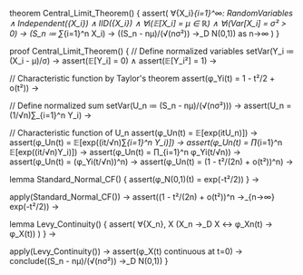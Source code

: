 theorem Central_Limit_Theorem() {
  assert(
    ∀{X_i}_{i=1}^∞: RandomVariables ∧ 
    Independent({X_i}) ∧ 
    IID({X_i}) ∧
    ∀i(𝔼[X_i] = μ ∈ ℝ) ∧
    ∀i(Var[X_i] = σ² > 0) →
    (S_n ≔ ∑_{i=1}^n X_i) →
    ((S_n - nμ)/(√(nσ²)) →_D N(0,1)) as n→∞
  )
}

proof Central_Limit_Theorem() {
  // Define normalized variables
  setVar(Y_i ≔ (X_i - μ)/σ) →
  assert(𝔼[Y_i] = 0) ∧
  assert(𝔼[Y_i²] = 1) →
  
  // Characteristic function by Taylor's theorem
  assert(φ_Yi(t) = 1 - t²/2 + o(t²)) →
  
  // Define normalized sum
  setVar(U_n ≔ (S_n - nμ)/(√(nσ²))) →
  assert(U_n = (1/√n)∑_{i=1}^n Y_i) →
  
  // Characteristic function of U_n
  assert(φ_Un(t) = 𝔼[exp(itU_n)]) →
  assert(φ_Un(t) = 𝔼[exp((it/√n)∑_{i=1}^n Y_i)]) →
  assert(φ_Un(t) = ∏_{i=1}^n 𝔼[exp((it/√n)Y_i)]) →
  assert(φ_Un(t) = ∏_{i=1}^n φ_Yi(t/√n)) →
  assert(φ_Un(t) = (φ_Yi(t/√n))^n) →
  assert(φ_Un(t) = (1 - t²/(2n) + o(t²))^n) →
  
  lemma Standard_Normal_CF() {
    assert(φ_N(0,1)(t) = exp(-t²/2))
  } →
  
  apply(Standard_Normal_CF()) →
  assert((1 - t²/(2n) + o(t²))^n →_{n→∞} exp(-t²/2)) →
  
  lemma Levy_Continuity() {
    assert(
      ∀{X_n}, X (X_n →_D X ↔ φ_Xn(t) → φ_X(t))
    )
  } →
  
  apply(Levy_Continuity()) →
  assert(φ_X(t) continuous at t=0) →
  conclude((S_n - nμ)/(√(nσ²)) →_D N(0,1))
}